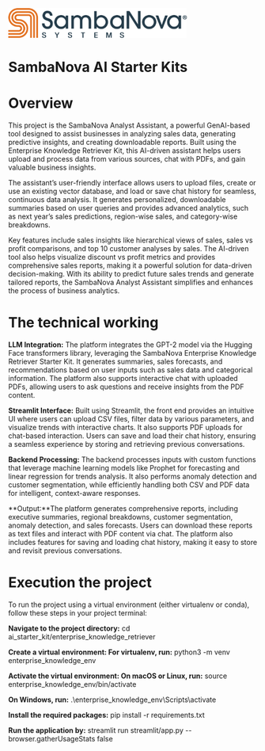 <a href="https://sambanova.ai/">
<picture>
  <source media="(prefers-color-scheme: dark)" srcset="./images/SambaNova-light-logo-1.png" height="60">
  <img alt="SambaNova logo" src="./images/SambaNova-dark-logo-1.png" height="60">
</picture>
</a>

# SambaNova AI Starter Kits

# Overview

This project is the SambaNova Analyst Assistant, a powerful GenAI-based tool designed to assist businesses in analyzing sales data, generating predictive insights, and creating downloadable reports. Built using the Enterprise Knowledge Retriever Kit, this AI-driven assistant helps users upload and process data from various sources, chat with PDFs, and gain valuable business insights.

The assistant’s user-friendly interface allows users to upload files, create or use an existing vector database, and load or save chat history for seamless, continuous data analysis. It generates personalized, downloadable summaries based on user queries and provides advanced analytics, such as next year’s sales predictions, region-wise sales, and category-wise breakdowns.

Key features include sales insights like hierarchical views of sales, sales vs profit comparisons, and top 10 customer analyses by sales. The AI-driven tool also helps visualize discount vs profit metrics and provides comprehensive sales reports, making it a powerful solution for data-driven decision-making. With its ability to predict future sales trends and generate tailored reports, the SambaNova Analyst Assistant simplifies and enhances the process of business analytics.


# The technical working
**LLM Integration:** The platform integrates the GPT-2 model via the Hugging Face transformers library, leveraging the SambaNova Enterprise Knowledge Retriever Starter Kit. It generates summaries, sales forecasts, and recommendations based on user inputs such as sales data and categorical information. The platform also supports interactive chat with uploaded PDFs, allowing users to ask questions and receive insights from the PDF content.

**Streamlit Interface:** Built using Streamlit, the front end provides an intuitive UI where users can upload CSV files, filter data by various parameters, and visualize trends with interactive charts. It also supports PDF uploads for chat-based interaction. Users can save and load their chat history, ensuring a seamless experience by storing and retrieving previous conversations.

**Backend Processing:** The backend processes inputs with custom functions that leverage machine learning models like Prophet for forecasting and linear regression for trends analysis. It also performs anomaly detection and customer segmentation, while efficiently handling both CSV and PDF data for intelligent, context-aware responses.

**Output:**The platform generates comprehensive reports, including executive summaries, regional breakdowns, customer segmentation, anomaly detection, and sales forecasts. Users can download these reports as text files and interact with PDF content via chat. The platform also includes features for saving and loading chat history, making it easy to store and revisit previous conversations.



# Execution the project
To run the project using a virtual environment (either virtualenv or conda), follow these steps in your project terminal:

**Navigate to the project directory:**
cd ai_starter_kit/enterprise_knowledge_retriever

**Create a virtual environment: For virtualenv, run:**
python3 -m venv enterprise_knowledge_env

**Activate the virtual environment: On macOS or Linux, run:**
source enterprise_knowledge_env/bin/activate

**On Windows, run:**
.\enterprise_knowledge_env\Scripts\activate

**Install the required packages:**
pip install -r requirements.txt

**Run the application by:**
streamlit run streamlit/app.py --browser.gatherUsageStats false 

